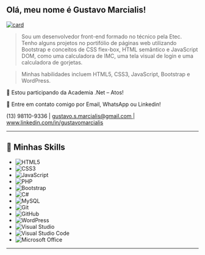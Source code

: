 ## Olá, meu nome é <strong>Gustavo Marcialis!</strong> 
  
  [![card](https://github-readme-stats.vercel.app/api?username=gustavo-marcialis&theme=highcontrast&show_icons=true)](https://github.com/anuraghazra/github-readme-stats)
  
 > Sou um desenvolvedor front-end formado no técnico pela Etec. Tenho alguns projetos no portifólio de páginas web utilizando Bootstrap e conceitos de CSS flex-box, HTML semântico e JavaScript DOM, como uma calculadora de IMC, uma tela visual de login e uma calculadora de gorjetas.
  
  > Minhas habilidades incluem HTML5, CSS3, JavaScript, Bootstrap e WordPress.
  
 🔭 Estou participando da Academia .Net – Atos! 
  
 💬 Entre em contato comigo por Email, WhatsApp ou Linkedin! 

(13) 98110-9336  |  [ gustavo.s.marcialis@gmail.com ](mailto:gustavo.s.marcialis@gmail.com)  |    [ www.linkedin.com/in/gustavomarcialis ](http://www.linkedin.com/in/gustavomarcialis)
  
 ---- 
 
 ## 🚀 Minhas Skills 
 
 - ![HTML5](https://img.shields.io/badge/html5-%23E34F26.svg?style=for-the-badge&logo=html5&logoColor=white)
 - ![CSS3](https://img.shields.io/badge/css3-%231572B6.svg?style=for-the-badge&logo=css3&logoColor=white)
 - ![JavaScript](https://img.shields.io/badge/javascript-%23323330.svg?style=for-the-badge&logo=javascript&logoColor=%23F7DF1E)
 - ![PHP](https://img.shields.io/badge/php-%23777BB4.svg?style=for-the-badge&logo=php&logoColor=white)
 - ![Bootstrap](https://img.shields.io/badge/bootstrap-%23563D7C.svg?style=for-the-badge&logo=bootstrap&logoColor=white)
 - ![C#](https://img.shields.io/badge/c%23-%23239120.svg?style=for-the-badge&logo=c-sharp&logoColor=white)
 - ![MySQL](https://img.shields.io/badge/mysql-%2300f.svg?style=for-the-badge&logo=mysql&logoColor=white)
 - ![Git](https://img.shields.io/badge/git-%23F05033.svg?style=for-the-badge&logo=git&logoColor=white)
 - ![GitHub](https://img.shields.io/badge/github-%23121011.svg?style=for-the-badge&logo=github&logoColor=white)
 - ![WordPress](https://img.shields.io/badge/WordPress-%23117AC9.svg?style=for-the-badge&logo=WordPress&logoColor=white)
 - ![Visual Studio](https://img.shields.io/badge/Visual%20Studio-5C2D91.svg?style=for-the-badge&logo=visual-studio&logoColor=white)
 - ![Visual Studio Code](https://img.shields.io/badge/Visual%20Studio%20Code-0078d7.svg?style=for-the-badge&logo=visual-studio-code&logoColor=white)
 - ![Microsoft Office](https://img.shields.io/badge/Microsoft_Office-D83B01?style=for-the-badge&logo=microsoft-office&logoColor=white)
  
 --- 
